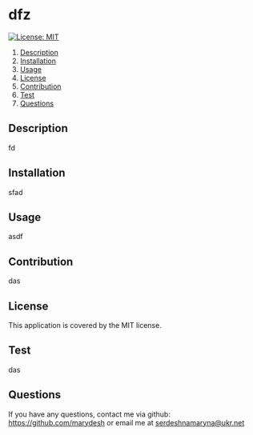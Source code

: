 
# dfz
[![License: MIT](https://img.shields.io/badge/License-MIT-yellow.svg)](https://opensource.org/licenses/MIT)


1. [Description](#description)
2. [Installation](#installation)
3. [Usage](#usage)
4. [License](#license)
5. [Contribution](#contribution)
6. [Test](#test)
7. [Questions](#questions)

## Description

fd

## Installation

sfad

## Usage

asdf

## Contribution

das


## License

This application is covered by the MIT license.
  
## Test

das


## Questions

If you have any questions, contact me via github: https://github.com/marydesh or email me at serdeshnamaryna@ukr.net
  
